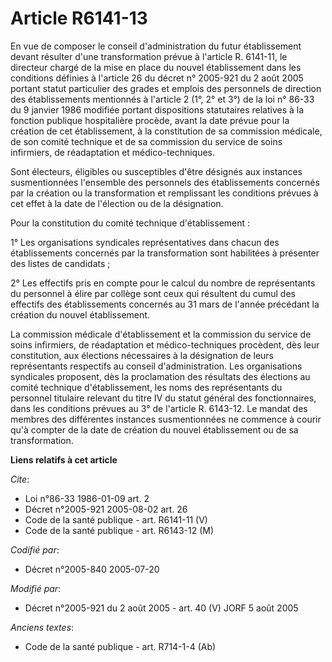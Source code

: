 # Article R6141-13

En vue de composer le conseil d'administration du futur établissement devant résulter d'une transformation prévue à l'article
R. 6141-11, le directeur chargé de la mise en place du nouvel établissement dans les conditions définies à l'article 26 du
décret n° 2005-921 du 2 août 2005 portant statut particulier des grades et emplois des personnels de direction des
établissements mentionnés à l'article 2 (1°, 2° et 3°) de la loi n° 86-33 du 9 janvier 1986 modifiée portant dispositions
statutaires relatives à la fonction publique hospitalière procède, avant la date prévue pour la création de cet
établissement, à la constitution de sa commission médicale, de son comité technique et de sa commission du service de soins
infirmiers, de réadaptation et médico-techniques.

Sont électeurs, éligibles ou susceptibles d'être désignés aux instances susmentionnées l'ensemble des personnels des
établissements concernés par la création ou la transformation et remplissant les conditions prévues à cet effet à la date de
l'élection ou de la désignation.

Pour la constitution du comité technique d'établissement :

1° Les organisations syndicales représentatives dans chacun des établissements concernés par la transformation sont
habilitées à présenter des listes de candidats ;

2° Les effectifs pris en compte pour le calcul du nombre de représentants du personnel à élire par collège sont ceux qui
résultent du cumul des effectifs des établissements concernés au 31 mars de l'année précédant la création du nouvel
établissement.

La commission médicale d'établissement et la commission du service de soins infirmiers, de réadaptation et médico-techniques
procèdent, dès leur constitution, aux élections nécessaires à la désignation de leurs représentants respectifs au conseil
d'administration. Les organisations syndicales proposent, dès la proclamation des résultats des élections au comité technique
d'établissement, les noms des représentants du personnel titulaire relevant du titre IV du statut général des fonctionnaires,
dans les conditions prévues au 3° de l'article R. 6143-12. Le mandat des membres des différentes instances susmentionnées ne
commence à courir qu'à compter de la date de création du nouvel établissement ou de sa transformation.

**Liens relatifs à cet article**

_Cite_:

  - Loi n°86-33 1986-01-09 art. 2
  - Décret n°2005-921 2005-08-02 art. 26
  - Code de la santé publique - art. R6141-11 (V)
  - Code de la santé publique - art. R6143-12 (M)

_Codifié par_:

  - Décret n°2005-840 2005-07-20

_Modifié par_:

  - Décret n°2005-921 du 2 août 2005 - art. 40 (V) JORF 5 août 2005

_Anciens textes_:

  - Code de la santé publique - art. R714-1-4 (Ab)
